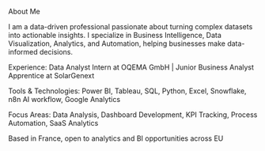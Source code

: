 About Me

I am a data-driven professional passionate about turning complex datasets into actionable insights. I specialize in Business Intelligence, Data Visualization, Analytics, and Automation, helping businesses make data-informed decisions.

Experience: Data Analyst Intern at OQEMA GmbH | Junior Business Analyst Apprentice at SolarGenext

Tools & Technologies: Power BI, Tableau, SQL, Python, Excel, Snowflake, n8n AI workflow, Google Analytics

Focus Areas: Data Analysis, Dashboard Development, KPI Tracking, Process Automation, SaaS Analytics

Based in France, open to analytics and BI opportunities across EU
